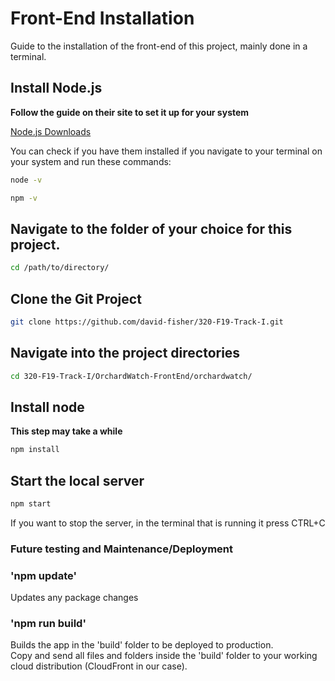 # Front-End Installation

Guide to the installation of the front-end of this project, mainly done in a terminal. 

## Install Node.js

**Follow the guide on their site to set it up for your system**

[Node.js Downloads](https://nodejs.org/en/download/)

You can check if you have them installed if you navigate to your terminal on your system and run these commands:

```bash
node -v
```

```bash
npm -v
```

## Navigate to the folder of your choice for this project.

```bash
cd /path/to/directory/
```

## Clone the Git Project

```bash
git clone https://github.com/david-fisher/320-F19-Track-I.git
```

## Navigate into the project directories

```bash
cd 320-F19-Track-I/OrchardWatch-FrontEnd/orchardwatch/
```

## Install node

**This step may take a while**

```bash
npm install
```

## Start the local server

```bash
npm start
```

If you want to stop the server, in the terminal that is running it press CTRL+C

### Future testing and Maintenance/Deployment

### 'npm update'

Updates any package changes

### 'npm run build'

Builds the app in the 'build' folder to be deployed to production.<br />
Copy and send all files and folders inside the 'build' folder to your working cloud distribution (CloudFront in our case).